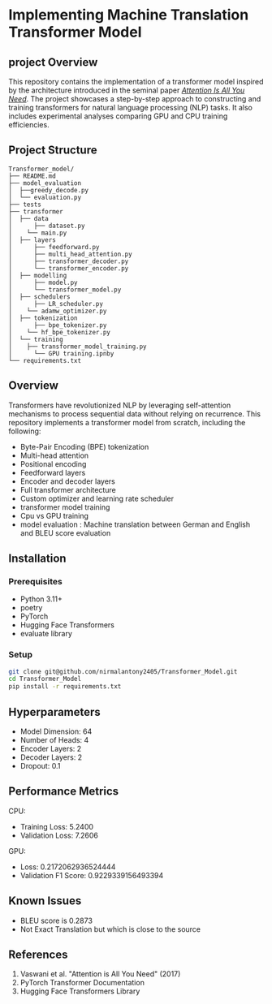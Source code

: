 # Implementing Machine Translation Transformer Model

## project Overview
This repository contains the implementation of a transformer model inspired by the architecture introduced in the seminal paper [*Attention Is All You Need*](https://arxiv.org/abs/1706.03762). The project showcases a step-by-step approach to constructing and training transformers for natural language processing (NLP) tasks. It also includes experimental analyses comparing GPU and CPU training efficiencies.

## Project Structure
```
Transformer_model/
├── README.md
├── model_evaluation
│  ├──greedy_decode.py
│  └── evaluation.py
├── tests
├── transformer
│  ├── data
│	   ├── dataset.py
│    └── main.py
│  ├── layers
│	   ├── feedforward.py
│	   ├── multi_head_attention.py
│	   ├── transformer_decoder.py
│	   └── transformer_encoder.py
│  ├── modelling
│	   ├── model.py
│	   └── transformer_model.py
│  ├── schedulers
│	   ├── LR_scheduler.py
│    └── adamw_optimizer.py
│  ├── tokenization
│	   ├── bpe_tokenizer.py
│    └── hf_bpe_tokenizer.py
│  └── training 
│    ├── transformer_model_training.py
│	   └── GPU training.ipnby
└── requirements.txt
```

## Overview

Transformers have revolutionized NLP by leveraging self-attention mechanisms to process sequential data without relying on recurrence. This repository implements a transformer model from scratch, including the following:

- Byte-Pair Encoding (BPE) tokenization
- Multi-head attention
- Positional encoding
- Feedforward layers
- Encoder and decoder layers
- Full transformer architecture
- Custom optimizer and learning rate scheduler
- transformer model training
- Cpu vs GPU training 
- model evaluation  : Machine translation between German    and English and BLEU score evaluation 

## Installation

### Prerequisites
- Python 3.11+
- poetry 
- PyTorch
- Hugging Face Transformers
- evaluate library

### Setup
```bash
git clone git@github.com/nirmalantony2405/Transformer_Model.git
cd Transformer_Model
pip install -r requirements.txt
```

## Hyperparameters
- Model Dimension: 64
- Number of Heads: 4
- Encoder Layers: 2
- Decoder Layers: 2
- Dropout: 0.1

## Performance Metrics
CPU:
- Training Loss: 5.2400
- Validation Loss: 7.2606

GPU:
- Loss: 0.2172062936524444
- Validation F1 Score: 0.9229339156493394

## Known Issues
- BLEU score is 0.2873
- Not Exact Translation but which is close to the source

## References
1. Vaswani et al. "Attention is All You Need" (2017)
2. PyTorch Transformer Documentation
3. Hugging Face Transformers Library

